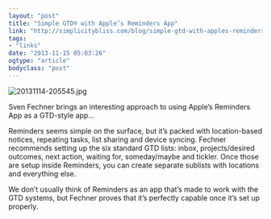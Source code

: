 ```yaml
---
layout: "post"
title: "Simple GTD® with Apple’s Reminders App"
link: "http://simplicitybliss.com/blog/simple-gtd-with-apples-reminders-app"
tags: 
- "links"
date: "2013-11-15 05:03:26"
ogtype: "article"
bodyclass: "post"
---
```


![20131114-205545.jpg](http://cdn.rogerstringer.com/wp-content/uploads/2013/11/20131114-205545.jpg)

Sven Fechner brings an interesting approach to using Apple’s Reminders App as a GTD-style app…

Reminders seems simple on the surface, but it’s packed with location-based notices, repeating tasks, list sharing and device syncing. Fechner recommends setting up the six standard GTD lists: inbox, projects/desired outcomes, next action, waiting for, someday/maybe and tickler. Once those are setup inside Reminders, you can create separate sublists with locations and everything else.

We don’t usually think of Reminders as an app that’s made to work with the GTD systems, but Fechner proves that it’s perfectly capable once it’s set up properly.